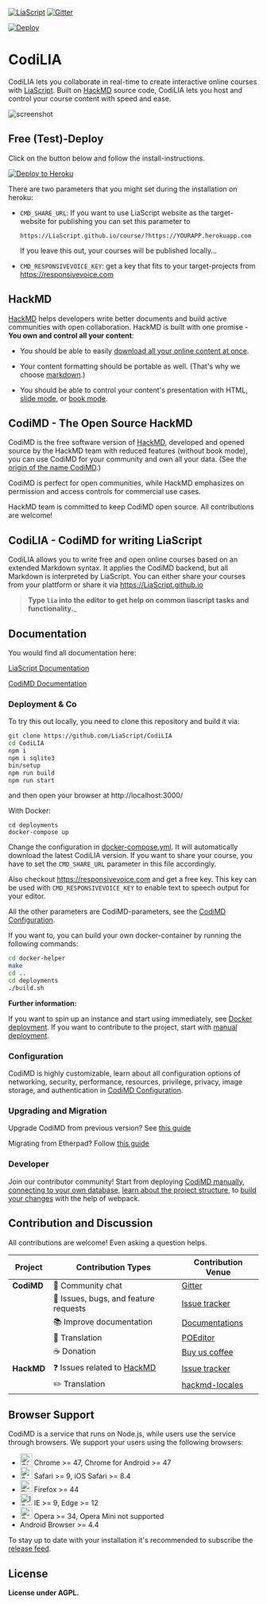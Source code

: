[![LiaScript](https://raw.githubusercontent.com/LiaScript/LiaScript/master/badges/course.svg)](https://LiaScript.github.io/course/?https://github.com/LiaScript/docs) [![Gitter](https://badges.gitter.im/LiaScript/community.svg)](https://gitter.im/LiaScript/community?utm_source=badge&utm_medium=badge&utm_campaign=pr-badge)

[![Deploy](https://deploy.zeet.co/codilia.svg)](https://deploy.zeet.co/?url=https://github.com/liascript/codilia)


# CodiLIA

CodiLIA lets you collaborate in real-time to create interactive online courses
with [LiaScript](https://LiaScript.github.io). Built on
[HackMD](https://hackmd.io) source code, CodiLIA lets you host and control your
course content with speed and ease.

![screenshot](https://raw.githubusercontent.com/liascript/codilia/develop/public/screenshot.gif)


## Free (Test)-Deploy

Click on the button below and follow the install-instructions.

[![Deploy to Heroku](https://www.herokucdn.com/deploy/button.png)](https://heroku.com/deploy)

There are two parameters that you might set during the installation on heroku:

* `CMD_SHARE_URL`: If you want to use LiaScript website as the target-website
  for publishing you can set this parameter to

  `https://LiaScript.github.io/course/?https://YOURAPP.herokuapp.com`

  If you leave this out, your courses will be published locally...

* `CMD_RESPONSIVEVOICE_KEY`: get a key that fits to your target-projects from
   https://responsivevoice.com


## HackMD

[HackMD](https://hackmd.io) helps developers write better documents and build
active communities with open collaboration. HackMD is built with one promise -
**You own and control all your content**:

- You should be able to easily
  [download all your online content at once](https://hackmd.io/c/news/%2Fs%2Fr1cx3a3SE).

- Your content formatting should be portable as well.
  (That's why we choose [markdown](https://hackmd.io/features#Typography).)

- You should be able to control your content's presentation with HTML,
  [slide mode](https://hackmd.io/p/slide-example),
  or [book mode](https://hackmd.io/c/book-example/).

## CodiMD - The Open Source HackMD

CodiMD is the free software version of [HackMD](https://hackmd.io), developed
and opened source by the HackMD team with reduced features (without book mode),
you can use CodiMD for your community and own all your data. (See the
[origin of the name CodiMD](https://github.com/hackmdio/hackmd/issues/720).)

CodiMD is perfect for open communities, while HackMD emphasizes on permission
and access controls for commercial use cases.

HackMD team is committed to keep CodiMD open source. All contributions are
welcome!

## CodiLIA - CodiMD for writing LiaScript

CodiLIA allows you to write free and open online courses based on an extended
Markdown syntax. It applies the CodiMD backend, but all Markdown is interpreted
by LiaScript. You can either share your courses from your plattform or share
it via https://LiaScript.github.io

> __Type `lia` into the editor to get help on common liascript tasks and functionality.___

## Documentation

You would find all documentation here:

[LiaScript Documentation](https://github.com/LiaScript/docs)

[CodiMD Documentation](https://hackmd.io/c/codimd-documentation)

### Deployment & Co

To try this out locally, you need to clone this repository and build it via:

``` bash
git clone https://github.com/LiaScript/CodiLIA
cd CodiLIA
npm i
npm i sqlite3
bin/setup
npm run build
npm run start
```

and then open your browser at http://localhost:3000/

With Docker:

```
cd deployments
docker-compose up
```

Change the configuration in [docker-compose.yml](deployments/docer-compose.yml).
It will automatically download the latest CodiLIA version. If you want to share
your course, you have to set the `CMD_SHARE_URL` parameter in this file
accordingly.

Also checkout https://responsivevoice.com and get a free key. This key can be
used with `CMD_RESPONSIVEVOICE_KEY` to enable text to speech output for your
editor.

All the other parameters are CodiMD-parameters, see the
[CodiMD Configuration](https://hackmd.io/c/codimd-documentation/%2Fs%2Fcodimd-configuration).


If you want to, you can build your own docker-container by running the following
commands:

``` bash
cd docker-helper
make
cd ..
cd deployments
./build.sh
```

__Further information:__

If you want to spin up an instance and start using immediately, see
[Docker deployment](https://hackmd.io/c/codimd-documentation/%2Fs%2Fcodimd-docker-deployment).
If you want to contribute to the project, start with
[manual deployment](https://hackmd.io/c/codimd-documentation/%2Fs%2Fcodimd-manual-deployment).

### Configuration

CodiMD is highly customizable, learn about all configuration options of
networking, security, performance, resources, privilege, privacy, image storage,
and authentication in
[CodiMD Configuration](https://hackmd.io/c/codimd-documentation/%2Fs%2Fcodimd-configuration).

### Upgrading and Migration

Upgrade CodiMD from previous version? See
[this guide](https://hackmd.io/c/codimd-documentation/%2Fs%2Fcodimd-upgrade)

Migrating from Etherpad? Follow
[this guide](https://hackmd.io/c/codimd-documentation/%2Fs%2Fcodimd-migration-etherpad)

### Developer

Join our contributor community! Start from deploying
[CodiMD manually](https://hackmd.io/c/codimd-documentation/%2Fs%2Fcodimd-manual-deployment),
[connecting to your own database](https://hackmd.io/c/codimd-documentation/%2Fs%2Fcodimd-db-connection),
[learn about the project structure](https://hackmd.io/c/codimd-documentation/%2Fs%2Fcodimd-project-structure), to
[build your changes](https://hackmd.io/c/codimd-documentation/%2Fs%2Fcodimd-webpack) with the help of webpack.

## Contribution and Discussion

All contributions are welcome! Even asking a question helps.

| Project    | Contribution Types                                        | Contribution Venue                                                                                                                                                                          |
| ---------- | --------------------------------------------------------- | ------------------------------------------------------------------------------------------------------------------------------------------------------------------------------------------- |
| **CodiMD** | :couple: Community chat                                   | [Gitter][gitter-url]                                                                                                                                                                        |
|            | :bug: Issues, bugs, and feature requests                  | [Issue tracker](https://github.com/hackmdio/codimd/issues)                                                                                                                                  |
|            | :books: Improve documentation                             | [Documentations](https://hackmd.io/c/codimd-documentation)                                                                                                                                  |
|            | :pencil: Translation                                      | [POEditor][poeditor-url]                                                                                                                                                                    |
|            | :coffee: Donation                                         | [Buy us coffee](https://www.paypal.com/cgi-bin/webscr?cmd=_donations&business=KDGS4PREHX6QQ&lc=US&item_name=HackMD&currency_code=USD&bn=PP%2dDonationsBF%3abtn_donate_LG%2egif%3aNonHosted) |
| **HackMD** | :question: Issues related to [HackMD](https://hackmd.io/) | [Issue tracker](https://github.com/hackmdio/hackmd-io-issues/issues)                                                                                                                        |
|            | :pencil2: Translation                                     | [hackmd-locales](https://github.com/hackmdio/hackmd-locales/tree/master/locales)                                                                                                            |

## Browser Support

CodiMD is a service that runs on Node.js, while users use the service through browsers. We support your users using the following browsers:
- <img src="https://raw.githubusercontent.com/alrra/browser-logos/master/src/chrome/chrome_48x48.png" alt="Chrome" width="24px" height="24px" /> Chrome >= 47, Chrome for Android >= 47
- <img src="https://raw.githubusercontent.com/alrra/browser-logos/master/src/safari/safari_48x48.png" alt="Safari" width="24px" height="24px" /> Safari >= 9, iOS Safari >= 8.4
- <img src="https://raw.githubusercontent.com/alrra/browser-logos/master/src/firefox/firefox_48x48.png" alt="Firefox" width="24px" height="24px" /> Firefox >= 44
- <img src="https://raw.githubusercontent.com/alrra/browser-logos/master/src/edge/edge_48x48.png" alt="IE / Edge" width="24px" height="24px" /> IE >= 9, Edge >= 12
- <img src="https://raw.githubusercontent.com/alrra/browser-logos/master/src/opera/opera_48x48.png" alt="Opera" width="24px" height="24px" /> Opera >= 34, Opera Mini not supported
- Android Browser >= 4.4

To stay up to date with your installation it's recommended to subscribe the [release feed][github-release-feed].

## License

**License under AGPL.**

[gitter-image]: https://img.shields.io/badge/gitter-hackmdio/codimd-blue.svg
[gitter-url]: https://gitter.im/hackmdio/hackmd
[travis-image]: https://travis-ci.com/hackmdio/codimd.svg?branch=master
[travis-url]: https://travis-ci.com/hackmdio/codimd
[github-version-badge]: https://img.shields.io/github/release/hackmdio/codimd.svg
[github-release-page]: https://github.com/hackmdio/codimd/releases
[github-release-feed]: https://github.com/hackmdio/codimd/releases.atom
[poeditor-image]: https://img.shields.io/badge/POEditor-translate-blue.svg
[poeditor-url]: https://poeditor.com/join/project/q0nuPWyztp

